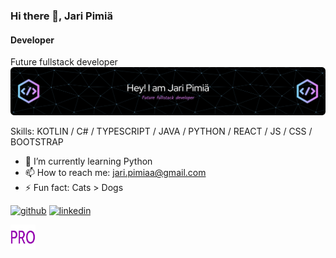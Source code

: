 ### Hi there 👋, Jari Pimiä
#### Developer
Future fullstack developer
![Screenshot](github-header-image.png)

Skills: KOTLIN / C# / TYPESCRIPT / JAVA / PYTHON / REACT / JS / CSS / BOOTSTRAP

- 🌱 I’m currently learning Python 
- 📫 How to reach me: jari.pimiaa@gmail.com 
- ⚡ Fun fact: Cats > Dogs 


[<img src='https://cdn.jsdelivr.net/npm/simple-icons@3.0.1/icons/github.svg' alt='github' height='40'>](https://github.com/JPimia)  [<img src='https://cdn.jsdelivr.net/npm/simple-icons@3.0.1/icons/linkedin.svg' alt='linkedin' height='40'>](https://www.linkedin.com/in/jari-pimia/)  

<a href='https://github.com/pricing'><img src='https://raw.githubusercontent.com/acervenky/animated-github-badges/master/assets/pro.gif' width='40' height='40'></a> 

